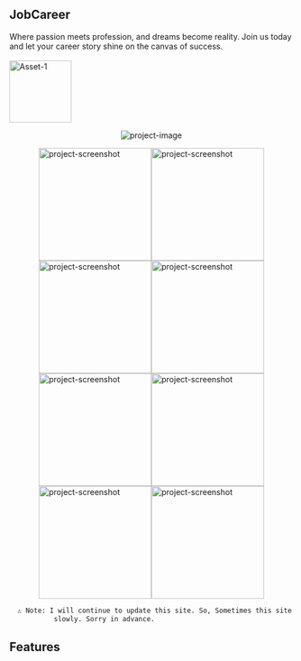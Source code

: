 ## JobCareer

Where passion meets profession, and dreams become reality. Join us today and let your career story shine on the canvas of success.
<br/><br/>
[<img src="https://i.ibb.co/s15x7kH/Asset-1.png" alt="Asset-1" border="0" width="110">](https://jobcareer.vercel.app)

<p align="center"><img src="https://i.imgur.com/FJV6rI6.png" alt="project-image"></p>
<div style="display: flex;flex-wrap: wrap;justify-content: center;align-items: center;">
  <img src="https://i.imgur.com/v90vMEb.png" alt="project-screenshot" width="200">
  <img src="https://i.imgur.com/y8DlGRK.png" alt="project-screenshot" width="200">
  <img src="https://i.imgur.com/UqV1Zn7.png" alt="project-screenshot" width="200">
  <img src="https://i.imgur.com/xP7MQdI.png" alt="project-screenshot" width="200">
  <img src="https://i.imgur.com/R16CR7T.png" alt="project-screenshot" width="200">
  <img src="https://i.imgur.com/ZkNvqPV.png" alt="project-screenshot" width="200">
  <img src="https://i.imgur.com/4r5TpLF.png" alt="project-screenshot" width="200">
  <img src="https://i.ibb.co/TMMxv4J/Untitled-1.png" alt="project-screenshot" width="200">
</div>
<p></p>

```bash
  ⚠️ Note: I will continue to update this site. So, Sometimes this site could be broken or works
           slowly. Sorry in advance.
```

## Features
